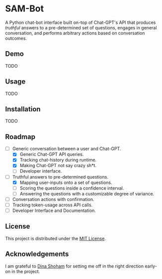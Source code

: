 # SAM-Bot
A Python chat-bot interface built on-top of Chat-GPT's API that produces _truthful_ answers to a pre-determined set of questions, engages in general conversation, and performs arbitrary actions based on conversation outcomes.

## Demo
TODO

## Usage
TODO

## Installation
TODO

## Roadmap
- [ ] Generic conversation between a user and Chat-GPT.
    - [x] Generic Chat-GPT API queries.
    - [x] Tracking chat-history during runtime.
    - [x] Making Chat-GPT not say crazy sh*t.
    - [ ] Developer interface.
- [ ] Truthful answers to pre-determined questions.
    - [x] Mapping user-inputs onto a set of questions.
    - [ ] Scoring the questions inside a confidence interval.
    - [ ] Answering the questions with a customizable degree of variance.
- [ ] Conversation actions with confirmation.
- [ ] Tracking token-usage across API calls.
- [ ] Developer Interface and Documentation.

## License
This project is distributed under the [MIT License](https://github.com/dodobird181/sam-bot/blob/main/LICENSE.txt).

## Acknowledgements
I am grateful to [Dina Shoham](https://github.com/dina-shoham) for setting me off in the right direction early-on in the project.
